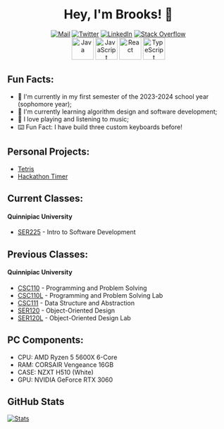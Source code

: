 <div align="center">
    <h1>Hey, I'm Brooks! 👋</h1>
</div>

<div align="center">
    <a href="mailto:brksjcksn03@protonmail.com"><img src="https://img.shields.io/badge/ProtonMail-8B89CC?style=flat&logo=protonmail&logoColor=white" alt="Mail"></a>
    <a href="https://twitter.com/brksjcksn"><img src="https://img.shields.io/badge/Twitter-1DA1F2?style=flat&logo=twitter&logoColor=white" alt="Twitter"></a>
    <a href="https://www.linkedin.com/in/brooks-jackson/"><img src="https://img.shields.io/badge/LinkedIn-0077B5?style=flat&logo=linkedin&logoColor=white" alt="LinkedIn"></a>
    <a href="https://stackoverflow.com/users/19327189/brooks-a-jackson"><img src="https://img.shields.io/badge/Stack%20Overflow-F58025.svg?&style-flat&logo=stackoverflow&logoColor=white" alt="Stack Overflow"></a>
    <br />
    <img alt="Java" width="50px" src="https://raw.githubusercontent.com/rahul-jha98/README_icons/main/language_and_tools/square/java/java.svg" />
    <img alt="JavaScript" width="50px" src="https://raw.githubusercontent.com/rahul-jha98/README_icons/main/language_and_tools/square/javascript/javascript.svg" />
    <img alt="React" width="50px" src="https://raw.githubusercontent.com/rahul-jha98/README_icons/main/language_and_tools/square/react/react.svg" />
    <img alt="TypeScript" width="50px" src="https://github.com/rahul-jha98/README_icons/blob/main/language_and_tools/square/typescript/typescript.svg" />
    
</div>

## Fun Facts:
* 🔭 I'm currently in my first semester of the 2023-2024 school year (sophomore year);
* 🌱 I'm currently learning algorithm design and software development;
* 🎸 I love playing and listening to music;
* ⌨️ Fun Fact: I have build three custom keyboards before!

## Personal Projects:
* [Tetris](https://github.com/bjaxqq/tetris)
* [Hackathon Timer](https://github.com/jubck/jubck.github.io)

## Current Classes:

#### Quinnipiac University
* [SER225](https://github.com/Sligertiger1230/SER-225-Game) - Intro to Software Development

## Previous Classes:

#### Quinnipiac University
* [CSC110](https://github.com/bjaxqq/CSC110) - Programming and Problem Solving
* [CSC110L](https://github.com/bjaxqq/CSC110L) - Programming and Problem Solving Lab
* [CSC111](https://github.com/bjaxqq/CSC111) - Data Structure and Abstraction
* [SER120](https://github.com/bjaxqq/SER120) - Object-Oriented Design
* [SER120L](https://github.com/bjaxqq/SER120L) - Object-Oriented Design Lab

## PC Components:

* CPU: AMD Ryzen 5 5600X 6-Core
* RAM: CORSAIR Vengeance 16GB
* CASE: NZXT H510 (White)
* GPU: NVIDIA GeForce RTX 3060

## GitHub Stats

[![Stats](https://github-readme-stats.vercel.app/api?username=bjaxqq&theme=nord&show_icons=true)](https://github.com/anuraghazra/github-readme-stats)

